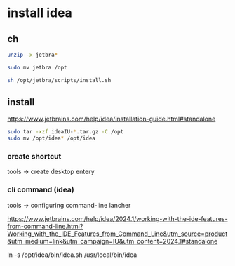 # install idea

## ch
``` bash
unzip -x jetbra*

sudo mv jetbra /opt

sh /opt/jetbra/scripts/install.sh
```

## install
https://www.jetbrains.com/help/idea/installation-guide.html#standalone

```bash
sudo tar -xzf ideaIU-*.tar.gz -C /opt
sudo mv /opt/idea* /opt/idea
```

### create shortcut
tools -> create desktop entery

### cli command (idea)
tools -> configuring command-line lancher

https://www.jetbrains.com/help/idea/2024.1/working-with-the-ide-features-from-command-line.html?Working_with_the_IDE_Features_from_Command_Line&utm_source=product&utm_medium=link&utm_campaign=IU&utm_content=2024.1#standalone


ln -s /opt/idea/bin/idea.sh /usr/local/bin/idea



